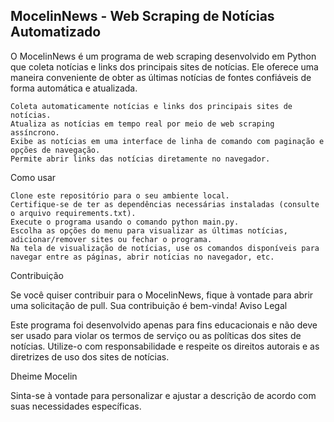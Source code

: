 ## MocelinNews - Web Scraping de Notícias Automatizado ##

O MocelinNews é um programa de web scraping desenvolvido em Python que coleta notícias e links dos principais sites de notícias. Ele oferece uma maneira conveniente de obter as últimas notícias de fontes confiáveis de forma automática e atualizada.


    Coleta automaticamente notícias e links dos principais sites de notícias.
    Atualiza as notícias em tempo real por meio de web scraping assíncrono.
    Exibe as notícias em uma interface de linha de comando com paginação e opções de navegação.
    Permite abrir links das notícias diretamente no navegador.

Como usar

    Clone este repositório para o seu ambiente local.
    Certifique-se de ter as dependências necessárias instaladas (consulte o arquivo requirements.txt).
    Execute o programa usando o comando python main.py.
    Escolha as opções do menu para visualizar as últimas notícias, adicionar/remover sites ou fechar o programa.
    Na tela de visualização de notícias, use os comandos disponíveis para navegar entre as páginas, abrir notícias no navegador, etc.


Contribuição

Se você quiser contribuir para o MocelinNews, fique à vontade para abrir uma solicitação de pull. Sua contribuição é bem-vinda!
Aviso Legal

Este programa foi desenvolvido apenas para fins educacionais e não deve ser usado para violar os termos de serviço ou as políticas dos sites de notícias. Utilize-o com responsabilidade e respeite os direitos autorais e as diretrizes de uso dos sites de notícias.


Dheime Mocelin


Sinta-se à vontade para personalizar e ajustar a descrição de acordo com suas necessidades específicas.
